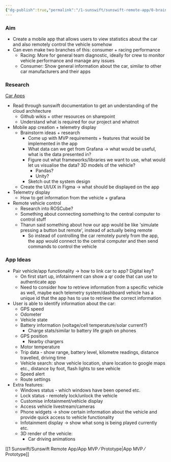 ```yaml
---
{"dg-publish":true,"permalink":"/1-sunswift/sunswift-remote-app/0-brainstorming/","created":"2024-06-28T13:46:19.541+10:00","updated":"2024-07-23T22:08:24.475+10:00"}
---
```


### Aim
- Create a mobile app that allows users to view statistics about the car and also remotely control the vehicle somehow
- Can even make two branches of this: consumer + racing performance
	- Racing: More for general team diagnostic, ideally for crew to monitor vehicle performance and manage any issues
	- Consumer: Show general information about the car, similar to other car manufacturers and their apps

### Research
[Car Apps](https://www.reddit.com/r/cars/comments/15ebjg1/which_car_brand_has_the_best_app/)
- Read through sunswift documentation to get an understanding of the cloud architecture
	- Github wikis + other resources on sharepoint
	- Understand what is required for our project and whatnot
- Mobile app creation + telemetry display
	- Brainstorm ideas + research
		- Come up with MVP requirements + features that would be implemented in the app 
		- What data can we get from Grafana -> what would be useful, what is the data presented in?
		- Figure out what frameworks/libraries we want to use, what would let us visualise the data? 3D models of the vehicle?
			- Pandas?
			- Unity?
		-  Sketch out the system design
	- Create the UI/UX in Figma -> what should be displayed on the app
- Telemetry display
	- How to get information from the vehicle + grafana
- Remote vehicle control
	- Research into ROSCube?
	- Something about connecting something to the central computer to control stuff
	- Tharun said something about how our app would be like 'simulate pressing a button but remote', instead of actually being remote
		- So instead of controlling the car remotely purely from the app, the app would connect to the central computer and then send commands to control the vehicle 

### App Ideas
- Pair vehicle/app functionality -> how to link car to app? Digital key?
	- On first start up, infotainment can show a qr code that can use to authenticate app
	- Need to consider how to retrieve information from a specific vehicle as well, maybe each telemetry system/dashboard vehicle has a unique id that the app has to use to retrieve the correct information
- User is able to identify information about the car:
	- GPS speed
	- Odometer
	- Vehicle state
	- Battery information (voltage/cell temperature/solar current?)
		- Charge stats/similar to battery life graph on phones
	- GPS position
		- Nearby chargers
	- Motor temperature
	- Trip data - show range, battery level, kilometre readings, distance travelled, driving time
	- Vehicle search: show vehicle location, share location to google maps etc., distance by foot, flash lights to see vehicle
	- Speed alert
	- Route settings
- Extra features:
	- Windows status - which windows have been opened etc.
	- Lock status - remotely lock/unlock the vehicle
	- Customise infotainment/vehicle display
	- Access vehicle livestream/cameras
	- Phone widgets -> show certain information about the vehicle and provide quick access to vehicle functionality
	- Infotainment display -> show what song is being played currently etc.
	- 3D render of the vehicle:
		- Car driving animations

[[1 Sunswift/Sunswift Remote App/App MVP ⁄ Prototype\|App MVP ⁄ Prototype]]